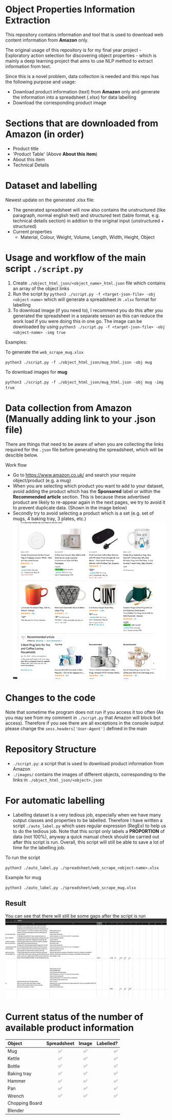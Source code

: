 # Object Properties Information Extraction
This repository contains information and tool that is used to download web content information from **Amazon** only.

The original usage of this repository is for my final year project - Exploratory action selection for discovering object properties - which is mainly a deep learning project that aims to use NLP method to extract information from text.

Since this is a novel problem, data collection is needed and this repo has the following purpose and usage:
- Download product information (text) from **Amazon** only and generate the information into a spreadsheet (.xlsx) for data labelling
- Download the corresponding product image

# Sections that are downloaded from Amazon (in order)
- Product title
- 'Product Table' (Above **About this item**)
- About this item
- Technical Details

# Dataset and labelling
Newest update on the generated .xlsx file:
- The generated spreadsheet will now also contains the unstructured (like paragraph, normal english text) and structured text (table format, e.g. technical details section) in addtion to the original input (unstructured + structured)
- Current properties
  - Material, Colour, Weight, Volume, Length, Width, Height, Object

# Usage and workflow of the main script `./script.py`
1. Create `./object_html_json/<object_name>_html.json` file which contains an array of the object links
2. Run the script by `python3 ./script.py -f <target-json-file> -obj <object-name>` which will generate a spreadsheet in `.xlsx` format for labelling
3. To download image (if you need to), I recommend you do this after you generated the spreadsheet in a separate sesson as this can reduce the work load if you were doing this in one go. The image can be downloaded by using `python3 ./script.py -f <target-json-file> -obj <object-name> -img true`

Examples:

To generate the `web_scrape_mug.xlsx`

`python3 ./script.py -f ./object_html_json/mug_html.json -obj mug`

To download images for **mug**

`python3 ./script.py -f ./object_html_json/mug_html.json -obj mug -img true`
# Data collection from Amazon (Manually adding link to your .json file)
There are things that need to be aware of when you are collecting the links required for the `.json` file before generating the spreadsheet, which will be descible below.

Work flow
- Go to https://www.amazon.co.uk/ and search your require object/product (e.g. a mug)
- When you are selecting which product you want to add to your dataset, avoid adding the product which has the **Sponsored** label or within the **Recommended article** section. This is because these advertised product are likely to re-appear again in the next pages, we try to avoid it to prevent duplicate data. (Shown in the image below)
- Secondly try to avoid selecting a product which is a set (e.g. set of mugs, 4 baking tray, 3 plates, etc.)
![image info](./readme_src/amazon_web_scrape_example.png)

# Changes to the code
Note that sometime the program does not run if you access it too often (As you may see from my comment in `./script.py` that Amazon will block bot access). Therefore if you see there are all exceptions in the console output please change the `sess.headers['User-Agent']` defined in the main
# Repository Structure
- `./script.py`: a script that is used to download product information from Amazon
- `./images/` contains the images of different objects, corresponding to the links in `./object_html_json/<object>.json`


# For automatic labelling
- Labelling dataset is a very tedious job, especially when we have many output classes and properties to be labelled. Therefore I have written a script `./auto_label.py` which uses regular expression (RegEx) to help us to do the tedious job. Note that this script only labels a **PROPORTION** of data (not 100%), anyway a quick manual check should be carried out after this script is run. Overall, this script will still be able to save a lot of time for the labelling job.

To run the script

`python3 ./auto_label.py ./spreadsheet/web_scrape_<object-name>.xlsx`

Example for mug

`python3 ./auto_label.py ./spreadsheet/web_scrape_mug.xlsx`

## Result
You can see that there will still be some gaps after the script is run
![image info](./readme_src/auto_label.png)

# Current status of the number of available product information
| Object      | Spreadsheet             | Image               | Labelled?           |
| :---        |    :----:               |        :----:       |                ---: |
| Mug         | :white_check_mark:      | :white_check_mark:  | :white_check_mark:  |
| Kettle      | :white_check_mark:      | :white_check_mark:  | :white_check_mark:  |
| Bottle      | :white_check_mark:      | :white_check_mark:  | :white_check_mark:  |
| Baking tray | :white_check_mark:      | :white_check_mark:  | :white_check_mark:  |
| Hammer      | :white_check_mark:      | :white_check_mark:  | :white_check_mark:  |
| Pan         | :white_check_mark:      | :white_check_mark:  | :white_check_mark:  |
| Wrench      | :white_check_mark:      | :white_check_mark:  | :white_check_mark:  |
| Chopping Board | | |
| Blender | | |